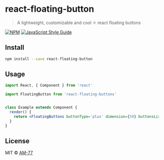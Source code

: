 # react-floating-button

> A lightweight, customizable and cool ⚛️ react floating buttons

[![NPM](https://img.shields.io/npm/v/react-floating-button.svg)](https://www.npmjs.com/package/react-floating-button) [![JavaScript Style Guide](https://img.shields.io/badge/code_style-standard-brightgreen.svg)](https://standardjs.com)

## Install

```bash
npm install --save react-floating-button
```

## Usage

```jsx
import React, { Component } from 'react'

import FloatingButton from 'react-floating-buttons'


class Example extends Component {
  render() {
    return <FloatingButtons buttonType='plus' dimension={50} buttonsList={buttonsList}  top={'calc(50% - 25px)'} left={'5%'} direction="right" />
  }
}
```

## License

MIT © [AM-77](https://github.com/AM-77)
